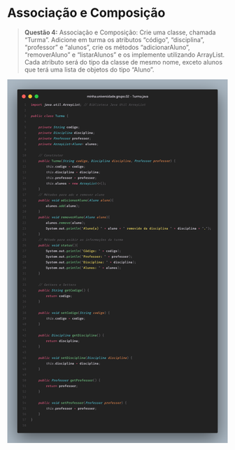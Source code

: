 # Associação e Composição

> **Questão 4:** Associação e Composição: Crie uma classe, chamada “Turma”. Adicione em turma os atributos “código”, “disciplina”, “professor” e “alunos”, crie os métodos “adicionarAluno”, “removerAluno” e “listarAlunos” e os implemente utilizando ArrayList. Cada atributo será do tipo da classe de mesmo nome, exceto alunos que terá uma lista de objetos do tipo “Aluno”.

![ ](../images/turma.png )

